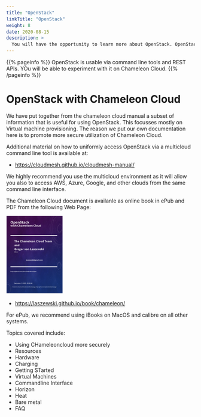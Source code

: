 ```yaml
---
title: "OpenStack"
linkTitle: "OpenStack"
weight: 8
date: 2020-08-15
description: >
  You will have the opportunity to learn more about OpenStack. OpenStack is a Cloud toolkit allowing you to do Bare metal and virtual machine provisioning. Show your user how to work through some end to end examples.
---
```


{{% pageinfo %}}
OpenStack is usable via command line tools and REST APIs. YOu will be able to experiment with it on Chameleon Cloud. 
{{% /pageinfo %}}

# OpenStack with Chameleon Cloud

We have put together from the chameleon cloud manual a subset of
information that is useful for using OpenStack. This focusses mostly
on Virtual machine provisioning. The reason we put our own
documentation here is to promote more secure utilization of Chameleon
Cloud.

Additional material on how to uniformly access OpenStack via a multicloud command line tool is available at:

* https://cloudmesh.github.io/cloudmesh-manual/

We highly recommend you use the multicloud environment as it will
allow you also to access AWS, Azure, Google, and other clouds from the
same command line interface.


The Chameleon Cloud document is availanle as online book in ePub and PDF from the
following Web Page:

[<img class="special-img-class" style="width:30%" src="https://raw.githubusercontent.com/laszewski/laszewski.github.io/master/book/chameleon/featured.png"/>](https://laszewski.github.io/book/chameleon/)


* <https://laszewski.github.io/book/chameleon/>

For ePub, we recommend using iBooks on MacOS and calibre on all other systems.

Topics covered include:

* Using CHameleoncloud more securely
* Resources
* Hardware
* Charging
* Getting STarted
* Virtual Machines
* Commandline Interface
* Horizon
* Heat
* Bare metal
* FAQ

